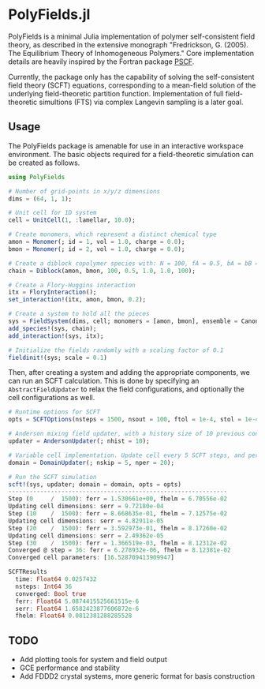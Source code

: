 # PolyFields.jl

PolyFields is a minimal Julia implementation of polymer self-consistent field theory,
as described in the extensive monograph
"Fredrickson, G. (2005). The Equilibrium Theory of Inhomogeneous Polymers."
Core implementation details are heavily inspired by the Fortran package [PSCF](https://github.com/dmorse/pscf).

Currently, the package only has the capability of solving the self-consistent field theory (SCFT) equations,
corresponding to a mean-field solution of the underlying field-theoretic partition function.
Implementation of full field-theoretic simultions (FTS) via complex Langevin sampling is a later goal.

## Usage

The PolyFields package is amenable for use in an interactive workspace environment.
The basic objects required for a field-theoretic simulation can be created as follows.

```julia
using PolyFields

# Number of grid-points in x/y/z dimensions
dims = (64, 1, 1);

# Unit cell for 1D system
cell = UnitCell(1, :lamellar, 10.0); 

# Create monomers, which represent a distinct chemical type
amon = Monomer(; id = 1, vol = 1.0, charge = 0.0);
bmon = Monomer(; id = 2, vol = 1.0, charge = 0.0);

# Create a diblock copolymer species with: N = 100, fA = 0.5, bA = bB = 1.0, Ns = 100
chain = Diblock(amon, bmon, 100, 0.5, 1.0, 1.0, 100);

# Create a Flory-Huggins interaction
itx = FloryInteraction();
set_interaction!(itx, amon, bmon, 0.2);

# Create a system to hold all the pieces
sys = FieldSystem(dims, cell; monomers = [amon, bmon], ensemble = Canonical);
add_species!(sys, chain);
add_interaction!(sys, itx);

# Initialize the fields randomly with a scaling factor of 0.1
fieldinit!(sys; scale = 0.1)
```

Then, after creating a system and adding the appropriate components, we can run an SCFT calculation.
This is done by specifying an `AbstractFieldUpdater` to relax the field configurations,
and optionally the cell configurations as well.

```julia
# Runtime options for SCFT
opts = SCFTOptions(nsteps = 1500, nsout = 100, ftol = 1e-4, stol = 1e-4);

# Anderson mixing field updater, with a history size of 10 previous configurations
updater = AndersonUpdater(; nhist = 10);

# Variable cell implementation. Update cell every 5 SCFT steps, and perform 20 iterations
domain = DomainUpdater(; nskip = 5, nper = 20);

# Run the SCFT simulation
scft!(sys, updater; domain = domain, opts = opts)
--------------------------------------------------------------
Step (0     /  1500): ferr = 1.530661e+00, fhelm = 6.70556e-02
Updating cell dimensions: serr = 9.72180e-04
Step (10    /  1500): ferr = 8.668635e-01, fhelm = 7.12575e-02
Updating cell dimensions: serr = 4.82911e-05
Step (20    /  1500): ferr = 3.592973e-01, fhelm = 8.17260e-02
Updating cell dimensions: serr = 2.49362e-05
Step (30    /  1500): ferr = 1.366519e-03, fhelm = 8.12312e-02
Converged @ step = 36: ferr = 6.278932e-06, fhelm = 8.12381e-02
Converged cell parameters: [16.528709413909947]

SCFTResults
  time: Float64 0.0257432
  nsteps: Int64 36
  converged: Bool true
  ferr: Float64 5.0874415525661515e-6
  serr: Float64 1.6582423877606872e-6
  fhelm: Float64 0.0812381288285528
```

## TODO

* Add plotting tools for system and field output
* GCE performance and stability
* Add FDDD2 crystal systems, more generic format for basis construction